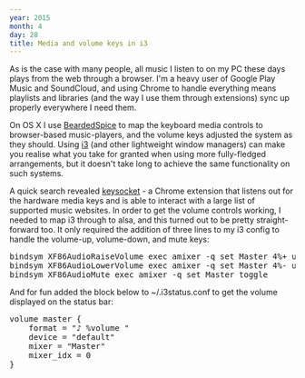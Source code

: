 ```yaml
---
year: 2015
month: 4
day: 28
title: Media and volume keys in i3
---
```


<p>As is the case with many people, all music I listen to on my PC these days plays from the web through a browser. I'm a heavy user of Google Play Music and SoundCloud, and using Chrome to handle everything means playlists and libraries (and the way I use them through extensions) sync up properly everywhere I need them.</p>

<p>On OS X I use <a href="http://beardedspice.com" target="_blank">BeardedSpice</a> to map the keyboard media controls to browser-based music-players, and the volume keys adjusted the system as they should. Using <a href="https://i3wm.org" target="_blank">i3</a> (and other lightweight window managers) can make you realise what you take for granted when using more fully-fledged arrangements, but it doesn't take long to achieve the same functionality on such systems.</p>

<p>A quick search revealed <a href="https://github.com/borismus/keysocket" target="_blank">keysocket</a> - a Chrome extension that listens out for the hardware media keys and is able to interact with a large list of supported music websites. In order to get the volume controls working, I needed to map i3 through to <span class="code">alsa</span>, and this turned out to be pretty straight-forward too. It only required the addition of three lines to my i3 config to handle the volume-up, volume-down, and mute keys:</p>

<pre>
bindsym XF86AudioRaiseVolume exec amixer -q set Master 4%+ unmute
bindsym XF86AudioLowerVolume exec amixer -q set Master 4%- unmute
bindsym XF86AudioMute exec amixer -q set Master toggle
</pre>

<p>And for fun added the block below to <span class="code">~/.i3status.conf</span> to get the volume displayed on the status bar:</p>

<pre>
volume master {
    format = "♪ %volume "
    device = "default"
    mixer = "Master"
    mixer_idx = 0
}
</pre>
